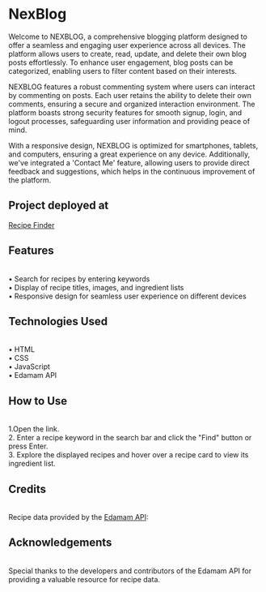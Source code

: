 # NexBlog
Welcome to NEXBLOG, a comprehensive blogging platform designed to offer a seamless and engaging user experience across all devices. The platform allows users to create, read, update, and delete their own blog posts effortlessly. To enhance user engagement, blog posts can be categorized, enabling users to filter content based on their interests.

NEXBLOG features a robust commenting system where users can interact by commenting on posts. Each user retains the ability to delete their own comments, ensuring a secure and organized interaction environment. The platform boasts strong security features for smooth signup, login, and logout processes, safeguarding user information and providing peace of mind.

With a responsive design, NEXBLOG is optimized for smartphones, tablets, and computers, ensuring a great experience on any device. Additionally, we've integrated a 'Contact Me' feature, allowing users to provide direct feedback and suggestions, which helps in the continuous improvement of the platform.
## Project deployed at
<a href="https://harsh-mishra67.github.io/Recipe_Finder/">Recipe Finder</a>
## Features
<br>•	Search for recipes by entering keywords
<br>•	Display of recipe titles, images, and ingredient lists
<br>•	Responsive design for seamless user experience on different devices
## Technologies Used
<br>•	HTML
<br>•	CSS
<br>•	JavaScript
<br>•	Edamam API
## How to Use
<br>1.Open the link. 
<br>2. Enter a recipe keyword in the search bar and click the "Find" button or press Enter.
<br>3. Explore the displayed recipes and hover over a recipe card to view its ingredient list.
## Credits
<br>Recipe data provided by the [Edamam API](https://www.edamam.com/): 
## Acknowledgements
<br>Special thanks to the developers and contributors of the Edamam API for providing a valuable resource for recipe data.
